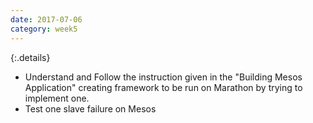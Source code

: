 ```yaml
---
date: 2017-07-06
category: week5
---
```

{:.details}
- Understand and Follow the instruction given in the "Building Mesos Application" creating framework to be run on Marathon by trying to implement one.
- Test one slave failure on Mesos
